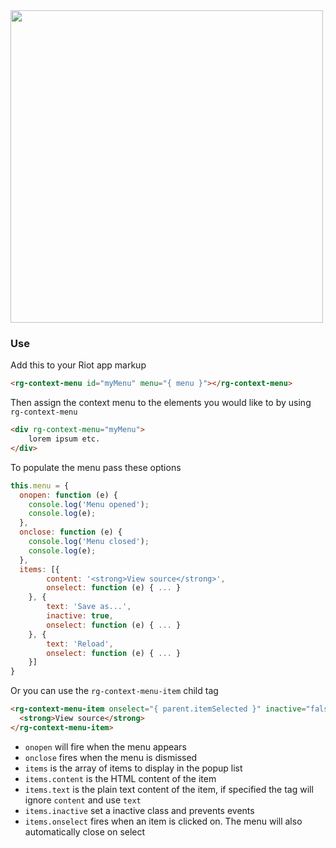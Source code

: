<img src="https://raw.githubusercontent.com/RiotGear/rg-context-menu/master/demo/img/example.png" width="500px" />

### Use

Add this to your Riot app markup

```html
<rg-context-menu id="myMenu" menu="{ menu }"></rg-context-menu>
```

Then assign the context menu to the elements you would like to by using `rg-context-menu`

```html
<div rg-context-menu="myMenu">
	lorem ipsum etc.
</div>
```

To populate the menu pass these options

```javascript
this.menu = {
  onopen: function (e) {
    console.log('Menu opened');
    console.log(e);
  },
  onclose: function (e) {
    console.log('Menu closed');
    console.log(e);
  },
  items: [{
		content: '<strong>View source</strong>',
		onselect: function (e) { ... }
	}, {
		text: 'Save as...',
		inactive: true,
		onselect: function (e) { ... }
	}, {
		text: 'Reload',
		onselect: function (e) { ... }
	}]
}
```

Or you can use the `rg-context-menu-item` child tag

```html
<rg-context-menu-item onselect="{ parent.itemSelected }" inactive="false">
  <strong>View source</strong>
</rg-context-menu-item>
```

- `onopen` will fire when the menu appears
- `onclose` fires when the menu is dismissed
- `items` is the array of items to display in the popup list
- `items.content` is the HTML content of the item
- `items.text` is the plain text content of the item, if specified the tag will ignore `content` and use `text`
- `items.inactive` set a inactive class and prevents events
- `items.onselect` fires when an item is clicked on. The menu will also automatically close on select